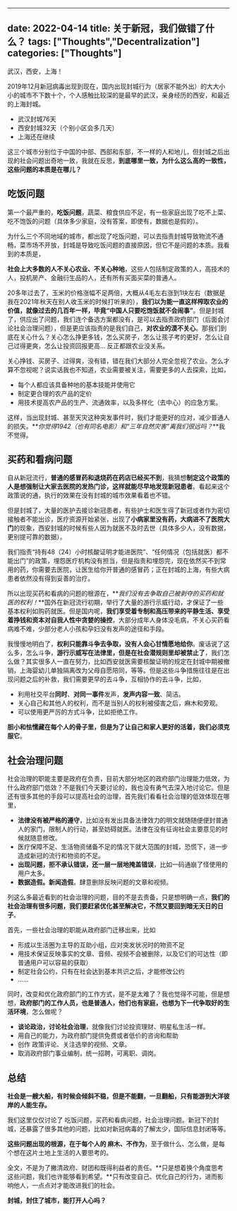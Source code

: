 
---
date: 2022-04-14
title: 关于新冠，我们做错了什么？
tags: ["Thoughts","Decentralization"]
categories: ["Thoughts"]
---


武汉，西安，上海！


2019年12月新冠病毒出现到现在，国内出现封城行为（居家不能外出）的大大小小的城市不下数十个，个人感触比较深的是最早的武汉，亲身经历的西安，和最近的上海封城。

* 武汉封城76天
* 西安封城32天（个别小区会多几天）
* 上海还在继续


这三个城市分别位于中国的中部、西部和东部，不一样的人和地儿，但封城之后出现的社会问题出奇地一致，我就在反思，**到底哪里一致，为什么这么高的一致性，这些问题的本质是在哪儿？**

## 吃饭问题

第一个最严重的，**吃饭问题**，蔬菜、粮食供应不足，有一些家庭出现了吃不上菜、吃不饱饭的问题（具体多少家庭，没有答案，即使有，数据也是假的）。

为什么三个不同地域的城市，都出现了吃饭问题，可以去指责封城导致物流不通畅，菜市场不开放，封城是导致吃饭问题的直接原因，但它不是问题的本质。我看到的本质是，

**社会上大多数的人不关心农业、不关心种地**，这些人包括制定政策的人，高技术的人，投机房产、金融衍生品的人，还有所有买面买菜的普通人。

20多年过去了，玉米的价格涨幅不足两倍，大概从4毛左右涨到1块左右（数据是我在2021年秋天在别人收玉米的时候打听来的），**我们以为能一直这样榨取农业的价值，就像过去的几百年一样，毕竟“中国人只要吃饱饭就不会闹事”**。但是封城了，供应出了问题，我们连个备选方案都没有，是可以去指责政府部门（后面会讨论社会治理问题），但是更应该指责的是我们自己，**对农业的漠不关心**。那我们到底在关心什么？关心怎么挣更多钱，怎么买房子，怎么让孩子考的更好，怎么让自己过得更爽，怎么让投资回报更高... 反正都跟农业没关系。

关心挣钱、买房子、过得爽，没有错，错在我们大部分人完全忽视了农业。怎么才算不忽视呢？说实话我也不知道，农业需要被关注，需要更多的人去探索，比如，

* 每个人都应该具备种地的基本技能并使用它
* 制定更合理的农产品的定价
* 用技术提高农产品的生产、流通效率，以及多样化（去中心）的应急方案。

这样，当出现封城、甚至天灾这种突发事件时，我们才能更好的应对，减少普通人的损失。**_你觉得1942（也有同名电影）和“三年自然灾害”离我们很远吗？_**我不觉得。

## 买药和看病问题

自从新冠流行，**普通的感冒药和退烧药在药店已经买不到**，我猜想**制定这个政策的人是想强制让大家去医院的发热门诊，这样就能尽早地发现新冠患者**。看起来这个政策说的通，执行的效果在没有封城的城市效果看着也不错。

但是封城了，大量的医护去接诊新冠患者，有些护士和医生得了新冠或者作为密切接触者不能出诊，医疗资源开始紧张，出现了**小病家里没有药，大病进不了医院大门**的现象，西安封城的时候有些人因为就医不及时去世（具体多少人，没有数据，更别提可靠的数据）。

我们指责“持有48（24）小时核酸证明才能进医院”、“任何情况（包括就医）都不能出门”的政策，埋怨医疗机构没有担当，但是指责和埋怨完，现在依然买不到常用的药，你需要去医院，让医生给你开普通的感冒药；正在封城的上海，有些大病患者依然没有得到妥善的治疗。

所以出现买药和看病的问题的根源在，**_我们没有去争取自己被剥夺的买药和就医的权利！_**国外在新冠流行初期，举行了大量的游行示威行动，才保证了一些基本权利如购药就医。但是国内呢，**我们享受着专制和高压带来的平静生活、享受着挣钱和资本对自我人性中贪婪的操控**，大部分成年人身体没毛病，不关心买药看病难不难，少部分老人小孩和孕妇没有发声的途径和手段。

我慢慢地明白了，**权利只能靠斗争去争取，没有人会心甘情愿地给你**。废话说了这么多，怎么斗争，**游行示威写在法律里，但是在社会潜规则里却被禁止了**，我们怎么做？其实很多人一直在努力，比如西安就医需要核酸证明的规定在封城中期被撤销，上海婴幼儿单独隔离改为父母自愿陪同，等等。但是这些斗争措施往往是在出现问题之后的补救，我们需要更早的去斗争，互相协作的去斗争，比如，

* 利用社交平台**同时**、**对同一事件**发声，**发声内容一致**、简洁。
* 关心自己和其他人的权利，而不是当别人的权利被侵害之后，麻木和旁观。
* 可以使用更严厉的方式斗争，比如拒绝工作。

**胆小和怯懦藏在每个人的骨子里，但是为了让自己和家人更好的活着，我们必须克服它**。

## 社会治理问题

社会治理的职能主要是政府在负责，目前大部分地区的政府部门治理能力低效，为什么政府部门低效？不是我们今天要讨论的，我也没有勇气去深入地讨论它。但是还有很多其他的手段可以提高社会的治理，首先我们看看社会治理的低效体现在哪里，

* **法律没有被严格的遵守**，比如没有发出具备法律效力的明文就随随便便封普通人的家门，限制人的行动，甚至妨碍就医。法律在没有征询社会主要意见的时候就随意修改。
* 医疗保障不足、生活物资储备不足的情况下就大范围的封城，恐慌下，进一步造成新冠的流行和物资的不足。
* **出现问题，拒不承认错误，还一层一层地掩盖错误**，比如一码通崩了怪使用的用户太多。
* **数据造假。新闻造假**。肆意删除反映问题的文章和视频。

列这么多最近看到的社会治理的问题，目的不是去责备，只是想明确一点，**我们的社会治理有很多问题，我们要赶紧优化甚至解决它，不然又要回到暗无天日的日子**。

首先，一些社会治理的职能从政府部门迁移出来，比如

* 形成以生活圈为主导的互助小组，应对突发状况时的物资不足
* 用技术保证反映事实的文章、音频、视频不会被删除，以及它们的可达性（即普通用户可以容易的获取）
* 制定社会公约，只有在社会达到基本共识之后，才能修改公约
* ......

同时，改变和优化政府部门的工作方式，是不是太难了？我也觉得不可能，但是想想，**政府部门的工作人员，也是普通人，他们也有家庭，也想为下一代争取好的生活环境**，怎么做呢？

- **谈论政治，讨论社会治理**，就像我们讨论投资理财、明星私生活一样。
- 用自己的能力，为政府部门提供免费或者低价的咨询和帮助
- 创作 政策评论、关注选举的视频、文章。
- 取消政府部门事业编制，统一招聘，可离职、调岗。



## 总结

**社会是一艘大船，有时候会倾斜不稳，但是不能翻，一旦翻船，只有能游到大洋彼岸的人能生存。**

我们这里仅仅讨论了 吃饭问题，买药和看病问题，社会治理问题。新冠下的封城，还暴露了很多其他的问题，比如对新冠病毒的了解太少，国际信息封闭等等。

**这些问题出现的根源，在于每个人的 麻木、不作为**，至于做什么、怎么做，是每个想在这片土地上生活的人要思考的。

全文，不是为了撇清政府、财团和既得利益者的责任。**只是想着换个角度思考这些问题，我们也许能够看到希望。**只有改变自己、优化自己的行为，进而影响他人，一点点对才能改进我们的社会。

**封城，封住了城市，能打开人心吗？**

